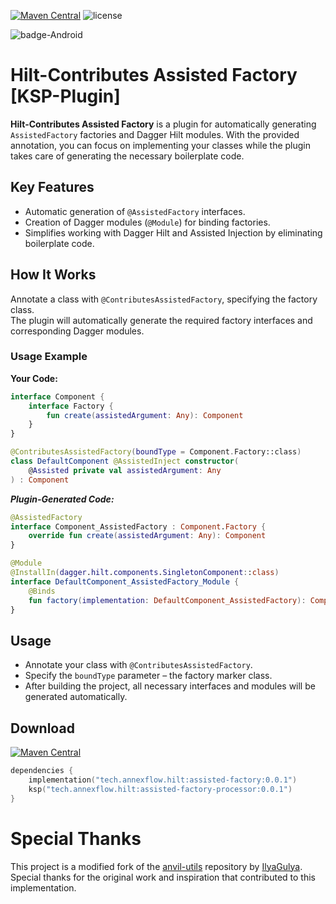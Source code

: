 [![Maven Central](https://img.shields.io/maven-central/v/tech.annexflow.hilt/assisted-factory)](https://search.maven.org/search?q=g:tech.annexflow.hilt)
![license](https://img.shields.io/github/license/Lavmee/hilt-contributes-assisted-factory)

![badge-Android](https://img.shields.io/badge/Platform-Android-brightgreen)

# Hilt-Contributes Assisted Factory [KSP-Plugin]

**Hilt-Contributes Assisted Factory** is a plugin for automatically generating `AssistedFactory` factories and Dagger Hilt modules. With the provided annotation, you can focus on implementing your classes while the plugin takes care of generating the necessary boilerplate code.

## Key Features

- Automatic generation of `@AssistedFactory` interfaces.
- Creation of Dagger modules (`@Module`) for binding factories.
- Simplifies working with Dagger Hilt and Assisted Injection by eliminating boilerplate code.

## How It Works

Annotate a class with `@ContributesAssistedFactory`, specifying the factory class.  
The plugin will automatically generate the required factory interfaces and corresponding Dagger modules.

### Usage Example

**Your Code:**

```kotlin
interface Component {
    interface Factory {
        fun create(assistedArgument: Any): Component
    }
}

@ContributesAssistedFactory(boundType = Component.Factory::class)
class DefaultComponent @AssistedInject constructor(
    @Assisted private val assistedArgument: Any
) : Component
```

***Plugin-Generated Code:***

```kotlin
@AssistedFactory
interface Component_AssistedFactory : Component.Factory {
    override fun create(assistedArgument: Any): Component
}

@Module
@InstallIn(dagger.hilt.components.SingletonComponent::class)
interface DefaultComponent_AssistedFactory_Module {
    @Binds
    fun factory(implementation: DefaultComponent_AssistedFactory): Component.Factory
}
```

## Usage

- Annotate your class with `@ContributesAssistedFactory`.
- Specify the `boundType` parameter – the factory marker class.
- After building the project, all necessary interfaces and modules will be generated automatically.

## Download

[![Maven Central](https://img.shields.io/maven-central/v/tech.annexflow.hilt/assisted-factory)](https://central.sonatype.com/namespace/tech.annexflow.hilt)

```kotlin
dependencies {
    implementation("tech.annexflow.hilt:assisted-factory:0.0.1")
    ksp("tech.annexflow.hilt:assisted-factory-processor:0.0.1")
}
```

# Special Thanks
This project is a modified fork of the [anvil-utils](https://github.com/IlyaGulya/anvil-utils) repository by [IlyaGulya](https://github.com/IlyaGulya). Special thanks for the original work and inspiration that contributed to this implementation.
